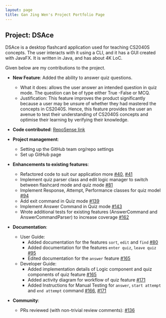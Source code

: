 ```yaml
---
layout: page
title: Gan Jing Wen's Project Portfolio Page
---
```


## Project: DSAce

DSAce is a desktop flashcard application used for teaching CS2040S concepts. The user interacts with it using a CLI, and it has a GUI created with JavaFX. It is written in Java, and has about 4K LoC.

Given below are my contributions to the project.

* **New Feature**: Added the ability to answer quiz questions.
  * What it does: allows the user answer an intended question in quiz mode. The question can be of type either True
  -False or MCQ.
  * Justification: This feature improves the product significantly because a user may be unsure of whether they had
   mastered the concepts in CS2040S. Hence, this feature provides the user an avenue to test their understanding of
    CS2040S concepts and optimise their learning by verifying their knowledge.

* **Code contributed**: [RepoSense link](https://nus-cs2103-ay2021s1.github.io/tp-dashboard/#breakdown=true&search=&sort=groupTitle&sortWithin=title&since=2020-08-14&until=2020-11-09&timeframe=commit&mergegroup=&groupSelect=groupByRepos&checkedFileTypes=docs~functional-code~test-code~other&tabOpen=true&tabType=authorship&tabAuthor=gan-jw&tabRepo=AY2021S1-CS2103-T14-2%2Ftp%5Bmaster%5D&authorshipIsMergeGroup=false&authorshipFileTypes=docs~functional-code~test-code)

* **Project management**:
  * Setting up the GitHub team org/repo settings
  * Set up GitHub page

* **Enhancements to existing features**:
  * Refactored code to suit our application more [\#40](https://github.com/AY2021S1-CS2103-T14-2/tp/pull/40), [\#41](https://github.com/AY2021S1-CS2103-T14-2/tp/pull/41)
  * Implement quiz parser class and edit logic manager to switch between flashcard mode and quiz mode [\#81](https://github.com/AY2021S1-CS2103-T14-2/tp/pull/81)
  * Implement Response, Attempt, Performance classes for quiz model [\#94](https://github.com/AY2021S1-CS2103-T14-2/tp/pull/94)
  * Add exit command in Quiz mode [\#139](https://github.com/AY2021S1-CS2103-T14-2/tp/pull/139)
  * Implement Answer Command in Quiz mode [\#143](https://github.com/AY2021S1-CS2103-T14-2/tp/pull/143)
  * Wrote additional tests for existing features (AnswerCommand and AnswerCommandParser) to increase coverage [\#162
  ](https://github.com/AY2021S1-CS2103-T14-2/tp/pull/162)

* **Documentation**:
  * User Guide:
    * Added documentation for the features `sort`, `edit` and `find` [\#80](https://github.com/AY2021S1-CS2103-T14-2/tp/pull/80)
    * Added documentation for the features `enter quiz`, `leave quiz` [\#95](https://github.com/AY2021S1-CS2103-T14-2/tp/pull/95)
    * Edited documentation for the `answer` feature [\#165](https://github.com/AY2021S1-CS2103-T14-2/tp/pull/165)
  * Developer Guide:
    * Added implementation details of Logic component and quiz components of quiz feature [\#165](https://github.com/AY2021S1-CS2103-T14-2/tp/pull/165)
    * Added activity diagram for workflow of quiz feature [\#171](https://github.com/AY2021S1-CS2103-T14-2/tp/pull/171)
    * Added Instructions for Manual Testing for `answer`, `start attempt` and `end attempt` command [\#166](https://github.com/AY2021S1-CS2103-T14-2/tp/pull/166), [\#171](https://github.com/AY2021S1-CS2103-T14-2/tp/pull/171)

* **Community**:
  * PRs reviewed (with non-trivial review comments): [\#136](https://github.com/AY2021S1-CS2103-T14-2/tp/pull/136)
